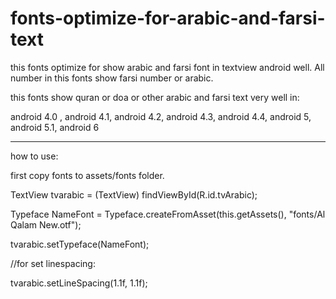 # fonts-optimize-for-arabic-and-farsi-text
this fonts optimize for show arabic and farsi font in textview android well.
All number in this fonts show farsi number or arabic.

this fonts show quran or doa or other arabic and farsi text very well in: 

android 4.0 ,
android 4.1,
android 4.2,
android 4.3,
android 4.4,
android 5,
android 5.1,
android 6

------------------------------------------------------------------
how to use:

first copy fonts to assets/fonts folder.

 TextView tvarabic = (TextView) findViewById(R.id.tvArabic);
 
 Typeface NameFont = Typeface.createFromAsset(this.getAssets(), "fonts/Al Qalam New.otf");
 
 tvarabic.setTypeface(NameFont);
 
 //for set linespacing:
 
 tvarabic.setLineSpacing(1.1f, 1.1f);

